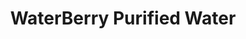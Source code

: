 ---
title: "WaterBerry Purified Water"
url: /san-carlos-city/waterberry-purified-water/
shop: water
---